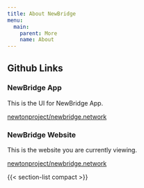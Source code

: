 ```yaml
---
title: About NewBridge
menu:
  main:
    parent: More
    name: About
---
```


## Github Links

### NewBridge App

This is the UI for NewBridge App.

[newtonproject/newbridge.network](https://github.com/newtonproject/newbridge.network/)

### NewBridge Website

This is the website you are currently viewing.

[newtonproject/newbridge.network](https://github.com/newtonproject/newbridge.network/)

{{< section-list compact >}}

